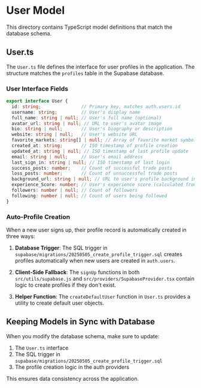 # User Model

This directory contains TypeScript model definitions that match the database schema.

## User.ts

The `User.ts` file defines the interface for user profiles in the application. The structure matches the `profiles` table in the Supabase database.

### User Interface Fields

```typescript
export interface User {
  id: string;               // Primary key, matches auth.users.id
  username: string;         // User's display name
  full_name: string | null; // User's full name (optional)
  avatar_url: string | null; // URL to user's avatar image
  bio: string | null;       // User's biography or description
  website: string | null;   // User's website URL
  favorite_markets: string[] | null; // Array of favorite market symbols
  created_at: string;       // ISO timestamp of profile creation
  updated_at: string | null; // ISO timestamp of last profile update
  email: string | null;     // User's email address
  last_sign_in: string | null; // ISO timestamp of last login
  success_posts: number;    // Count of successful trade posts
  loss_posts: number;       // Count of unsuccessful trade posts
  background_url: string | null; // URL to user's profile background image
  experience_Score: number; // User's experience score (calculated from posts)
  followers: number | null; // Count of followers
  following: number | null; // Count of users being followed
}
```

### Auto-Profile Creation

When a new user signs up, their profile record is automatically created in three ways:

1. **Database Trigger**: The SQL trigger in `supabase/migrations/20250505_create_profile_trigger.sql` creates profiles automatically when new users are created in `auth.users`.

2. **Client-Side Fallback**: The `signUp` functions in both `src/utils/supabase.js` and `src/providers/SupabaseProvider.tsx` contain logic to create profiles if they don't exist.

3. **Helper Function**: The `createDefaultUser` function in `User.ts` provides a utility to create default user objects.

## Keeping Models in Sync with Database

When you modify the database schema, make sure to update:

1. The `User.ts` interface
2. The SQL trigger in `supabase/migrations/20250505_create_profile_trigger.sql`
3. The profile creation logic in the auth providers

This ensures data consistency across the application. 